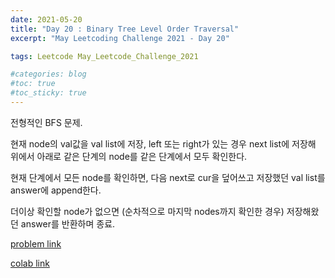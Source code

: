 ```yaml
---
date: 2021-05-20
title: "Day 20 : Binary Tree Level Order Traversal"
excerpt: "May Leetcoding Challenge 2021 - Day 20"

tags: Leetcode May_Leetcode_Challenge_2021

#categories: blog
#toc: true
#toc_sticky: true
---
```


<script src="https://gist.github.com/1cg2cg3cg/e08fb6f09987f8be4d72a77690ad7da8.js"></script>

전형적인 BFS 문제.

현재 node의 val값을 val list에 저장, left 또는 right가 있는 경우 next list에 저장해 위에서 아래로 같은 단계의 node를 같은 단계에서 모두 확인한다.

현재 단계에서 모든 node를 확인하면, 다음 next로 cur을 덮어쓰고 저장했던 val list를 answer에 append한다.

더이상 확인할 node가 없으면 (순차적으로 마지막 nodes까지 확인한 경우) 저장해왔던 answer를 반환하며 종료.

[problem link](https://leetcode.com/explore/challenge/card/may-leetcoding-challenge-2021/600/week-3-may-15th-may-21st/3749/)

[colab link](https://colab.research.google.com/drive/1SjQQCI_w1ncmd0M805zYYEH6tElnN1MV)
